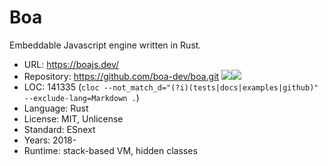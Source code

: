 # Boa

Embeddable Javascript engine written in Rust.

* URL:        https://boajs.dev/
* Repository: https://github.com/boa-dev/boa.git <img src="https://img.shields.io/github/stars/boa-dev/boa?label=&style=flat-square" /><img src="https://img.shields.io/github/last-commit/boa-dev/boa?label=&style=flat-square" />
* LOC:        141335 (`cloc --not_match_d="(?i)(tests|docs|examples|github)" --exclude-lang=Markdown .`)
* Language:   Rust
* License:    MIT, Unlicense
* Standard:   ESnext
* Years:      2018-
* Runtime:    stack-based VM, hidden classes
